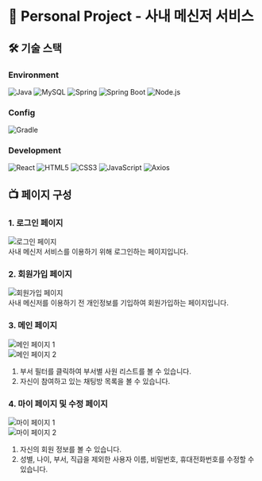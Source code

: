 # 🏬 Personal Project - 사내 메신저 서비스
## 🛠️ 기술 스택

### Environment  
![Java](https://img.shields.io/badge/java-%23ED8B00.svg?style=for-the-badge&logo=java&logoColor=fff) 
![MySQL](https://img.shields.io/badge/MySQL-4479A1?logo=mysql&logoColor=fff&style=for-the-badge) 
![Spring](https://img.shields.io/badge/Spring-6DB33F?logo=spring&logoColor=fff&style=for-the-badge) 
![Spring Boot](https://img.shields.io/badge/Spring%20Boot-6DB33F?logo=springboot&logoColor=fff&style=for-the-badge) 
![Node.js](https://img.shields.io/badge/Node.js-5FA04E?logo=nodedotjs&logoColor=fff&style=for-the-badge)

### Config  
![Gradle](https://img.shields.io/badge/Gradle-02303A?logo=gradle&logoColor=fff&style=for-the-badge)

### Development  
![React](https://img.shields.io/badge/React-61DAFB?logo=react&logoColor=000&style=for-the-badge) 
![HTML5](https://img.shields.io/badge/HTML5-E34F26?logo=html5&logoColor=fff&style=for-the-badge) 
![CSS3](https://img.shields.io/badge/CSS3-1572B6?logo=css3&logoColor=fff&style=for-the-badge) 
![JavaScript](https://img.shields.io/badge/JavaScript-F7DF1E?logo=javascript&logoColor=000&style=for-the-badge) 
![Axios](https://img.shields.io/badge/Axios-5A29E4?logo=axios&logoColor=fff&style=for-the-badge)

## 📺 페이지 구성

### 1. 로그인 페이지
![로그인 페이지](https://github.com/user-attachments/assets/9f14e5b2-f37e-4379-a1dc-fc1939ddecae)  
사내 메신저 서비스를 이용하기 위해 로그인하는 페이지입니다.

### 2. 회원가입 페이지
![회원가입 페이지](https://github.com/user-attachments/assets/f77db02a-5441-4d96-823e-f38ec4478985)  
사내 메신저를 이용하기 전 개인정보를 기입하여 회원가입하는 페이지입니다.

### 3. 메인 페이지
![메인 페이지 1](https://github.com/user-attachments/assets/1e7775a7-735f-48e5-9b2f-205c0c5fb6dc)  
![메인 페이지 2](https://github.com/user-attachments/assets/08664e19-a574-40e7-b743-3b172bb04eff)  
1. 부서 필터를 클릭하여 부서별 사원 리스트를 볼 수 있습니다.
2. 자신이 참여하고 있는 채팅방 목록을 볼 수 있습니다.

### 4. 마이 페이지 및 수정 페이지
![마이 페이지 1](https://github.com/user-attachments/assets/9b82664b-b451-4a27-a631-72ea4c6dc5b8)  
![마이 페이지 2](https://github.com/user-attachments/assets/9f3e92ce-542c-4515-b010-db9e7f5e01d2)  
1. 자신의 회원 정보를 볼 수 있습니다.
2. 성별, 나이, 부서, 직급을 제외한 사용자 이름, 비밀번호, 휴대전화번호를 수정할 수 있습니다.
